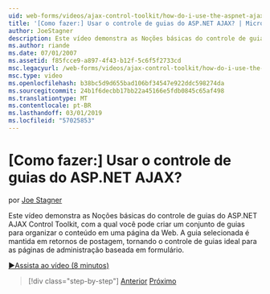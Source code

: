 ```yaml
---
uid: web-forms/videos/ajax-control-toolkit/how-do-i-use-the-aspnet-ajax-tabs-control
title: '[Como fazer:] Usar o controle de guias do ASP.NET AJAX? | Microsoft Docs'
author: JoeStagner
description: Este vídeo demonstra as Noções básicas do controle de guias do ASP.NET AJAX Control Toolkit, com a qual você pode criar um conjunto de guias para organizar o conteúdo...
ms.author: riande
ms.date: 07/01/2007
ms.assetid: f85fcce9-a897-4f43-b12f-5c6f5f2733cd
msc.legacyurl: /web-forms/videos/ajax-control-toolkit/how-do-i-use-the-aspnet-ajax-tabs-control
msc.type: video
ms.openlocfilehash: b38bc5d9d655bad106bf34547e922ddc598274da
ms.sourcegitcommit: 24b1f6decbb17bb22a45166e5fdb0845c65af498
ms.translationtype: MT
ms.contentlocale: pt-BR
ms.lasthandoff: 03/01/2019
ms.locfileid: "57025853"
---
```

<a name="how-do-i-use-the-aspnet-ajax-tabs-control"></a>[Como fazer:] Usar o controle de guias do ASP.NET AJAX?
====================
por [Joe Stagner](https://github.com/JoeStagner)

Este vídeo demonstra as Noções básicas do controle de guias do ASP.NET AJAX Control Toolkit, com a qual você pode criar um conjunto de guias para organizar o conteúdo em uma página da Web. A guia selecionada é mantida em retornos de postagem, tornando o controle de guias ideal para as páginas de administração baseada em formulário.

[&#9654;Assista ao vídeo (8 minutos)](https://channel9.msdn.com/Blogs/ASP-NET-Site-Videos/how-do-i-use-the-aspnet-ajax-tabs-control)

> [!div class="step-by-step"]
> [Anterior](how-do-i-use-the-aspnet-ajax-resizablecontrol-extender.md)
> [Próximo](how-do-i-use-the-aspnet-ajax-slideshow-extender.md)
